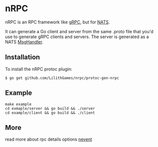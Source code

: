 # nRPC

nRPC is an RPC framework like [gRPC](https://grpc.io/), but for
[NATS](https://nats.io/).

It can generate a Go client and server from the same .proto file that you'd
use to generate gRPC clients and servers. The server is generated as a NATS
[MsgHandler](https://godoc.org/github.com/nats-io/nats.go#MsgHandler).

## Installation

To install the nRPC protoc plugin:

```
$ go get github.com/LilithGames/nrpc/protoc-gen-nrpc
```

## Example

```
make example
cd exmaple/server && go build && ./server
cd example/client && go build && ./client
```

## More

read more about rpc details options [nevent](https://github.com/LilithGames/nevent)











